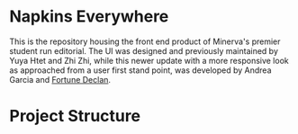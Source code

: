 # Napkins Everywhere

This is the repository housing the front end product of Minerva's premier student run editorial. The UI was designed and previously maintained by Yuya Htet and Zhi Zhi, while this newer update with a more responsive look as approached from a user first stand point, was developed by Andrea Garcia and [Fortune Declan](https://declann.me).

# Project Structure
